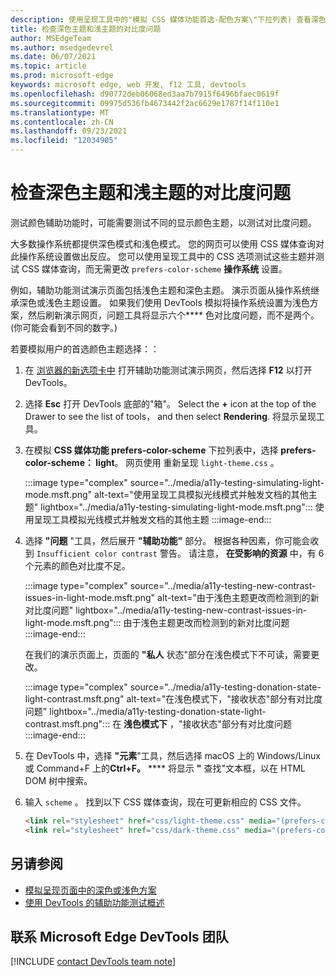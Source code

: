 ```yaml
---
description: 使用呈现工具中的"模拟 CSS 媒体功能首选-配色方案\"下拉列表) 查看深色模式和浅色模式 (的深色主题和浅色主题控件的对比度问题。
title: 检查深色主题和浅主题的对比度问题
author: MSEdgeTeam
ms.author: msedgedevrel
ms.date: 06/07/2021
ms.topic: article
ms.prod: microsoft-edge
keywords: microsoft edge, web 开发, f12 工具, devtools
ms.openlocfilehash: d90772deb06068ed3aa7b7915f6496bfaec0619f
ms.sourcegitcommit: 09975d536fb4673442f2ac6629e1787f14f110e1
ms.translationtype: MT
ms.contentlocale: zh-CN
ms.lasthandoff: 09/23/2021
ms.locfileid: "12034905"
---
```

# <a name="check-for-contrast-issues-with-dark-theme-and-light-theme"></a>检查深色主题和浅主题的对比度问题

<!-- Rendering tool: Emulate CSS media feature prefers-color-scheme -->

测试颜色辅助功能时，可能需要测试不同的显示颜色主题，以测试对比度问题。

大多数操作系统都提供深色模式和浅色模式。  您的网页可以使用 CSS 媒体查询对此操作系统设置做出反应。  您可以使用呈现工具中的 CSS 选项测试这些主题并测试 CSS 媒体查询，而无需更改 `prefers-color-scheme` **操作系统** 设置。

例如，辅助功能测试演示页面包括浅色主题和深色主题。  演示页面从操作系统继承深色或浅色主题设置。  如果我们使用 DevTools 模拟将操作系统设置为浅色方案，然后刷新演示网页，问题工具将显示六个**** 色对比度问题，而不是两个。   (你可能会看到不同的数字。) 


若要模拟用户的首选颜色主题选择：：

1.  在 [浏览器的新选项卡中][DevToolsA11yErrorsDemopage] 打开辅助功能测试演示网页，然后选择 **F12** 以打开 DevTools。

1.  选择 **Esc** 打开 DevTools 底部的"箱"。  Select the **+** icon at the top of the Drawer to see the list of tools， and then select **Rendering**.  将显示呈现工具。

1.  在模拟 **CSS 媒体功能 prefers-color-scheme** 下拉列表中，选择 **prefers-color-scheme： light**。      网页使用 重新呈现 `light-theme.css` 。


    :::image type="complex" source="../media/a11y-testing-simulating-light-mode.msft.png" alt-text="使用呈现工具模拟光线模式并触发文档的其他主题" lightbox="../media/a11y-testing-simulating-light-mode.msft.png":::
        使用呈现工具模拟光线模式并触发文档的其他主题
    :::image-end:::


1.  选择 **"问题** "工具，然后展开 **"辅助功能"** 部分。  根据各种因素，你可能会收到 `Insufficient color contrast` 警告。 请注意， **在受影响的资源** 中，有 6 个元素的颜色对比度不足。

    :::image type="complex" source="../media/a11y-testing-new-contrast-issues-in-light-mode.msft.png" alt-text="由于浅色主题更改而检测到的新对比度问题" lightbox="../media/a11y-testing-new-contrast-issues-in-light-mode.msft.png":::
        由于浅色主题更改而检测到的新对比度问题
    :::image-end:::

    在我们的演示页面上，页面的 **"私人** 状态"部分在浅色模式下不可读，需要更改。

    :::image type="complex" source="../media/a11y-testing-donation-state-light-contrast.msft.png" alt-text="在浅色模式下，&quot;接收状态&quot;部分有对比度问题" lightbox="../media/a11y-testing-donation-state-light-contrast.msft.png":::
        在 **浅色模式下** ，"接收状态"部分有对比度问题
    :::image-end:::

1.  在 DevTools 中，选择 **"元素**"工具，然后选择 macOS 上的 Windows/Linux 或 Command+F 上的**Ctrl+F。** ****  将显示 **"** 查找"文本框，以在 HTML DOM 树中搜索。

1.  输入 `scheme` 。  找到以下 CSS 媒体查询，现在可更新相应的 CSS 文件。

    ```html
    <link rel="stylesheet" href="css/light-theme.css" media="(prefers-color-scheme: light), (prefers-color-scheme: no-preference)">
    <link rel="stylesheet" href="css/dark-theme.css" media="(prefers-color-scheme: dark)">
    ```


## <a name="see-also"></a>另请参阅

*  [模拟呈现页面中的深色或浅色方案][DevToolsColorSchemeSimulation]
*  [使用 DevTools 的辅助功能测试概述](accessibility-testing-in-devtools.md)


## <a name="getting-in-touch-with-the-microsoft-edge-devtools-team"></a>联系 Microsoft Edge DevTools 团队

[!INCLUDE [contact DevTools team note](../includes/contact-devtools-team-note.md)]


<!-- links -->
[DevToolsColorSchemeSimulation]: ./preferred-color-scheme-simulation.md "模拟呈现的页面布局中的深色或浅色|Microsoft Docs"
[DevToolsA11yErrorsDemopage]: https://microsoftedge.github.io/DevToolsSamples/a11y-testing/page-with-errors.html "辅助功能测试演示网页|GitHub"
